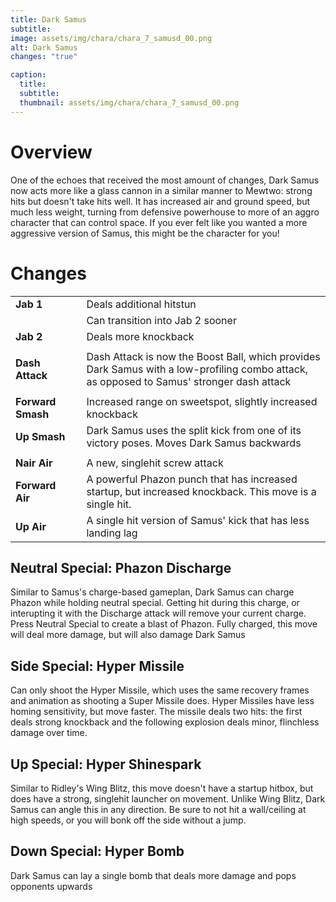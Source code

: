 ```yaml
---
title: Dark Samus
subtitle: 
image: assets/img/chara/chara_7_samusd_00.png
alt: Dark Samus
changes: "true"

caption:
  title:
  subtitle: 
  thumbnail: assets/img/chara/chara_7_samusd_00.png
---
```


# Overview 

One of the echoes that received the most amount of changes, Dark Samus now acts more like a glass cannon in a similar manner to Mewtwo: strong hits but doesn't take hits well. It has increased air and ground speed, but much less weight, turning from defensive powerhouse to more of an aggro character that can control space. If you ever felt like you wanted a more aggressive version of Samus, this might be the character for you! 


# Changes

| |  |  |
| :----------- | :-----: | ----------- |
| **Jab 1** | | Deals additional hitstun |
|  |  | Can transition into Jab 2 sooner |
| **Jab 2** | | Deals more knockback |
|  |  |  |
| **Dash Attack** | | Dash Attack is now the Boost Ball, which provides Dark Samus with a low-profiling combo attack, as opposed to Samus' stronger dash attack |
|  |  |  |
| **Forward Smash** | | Increased range on sweetspot, slightly increased knockback |
| **Up Smash** | | Dark Samus uses the split kick from one of its victory poses. Moves Dark Samus backwards |
|  |  |  |
| **Nair Air** | | A new, singlehit screw attack |
| **Forward Air** | | A powerful Phazon punch that has increased startup, but increased knockback. This move is a single hit. |
| **Up Air** | | A single hit version of Samus' kick that has less landing lag |


## Neutral Special: Phazon Discharge

Similar to Samus's charge-based gameplan, Dark Samus can charge Phazon while holding neutral special. Getting hit during this charge, or interupting it with the Discharge attack will remove your current charge. Press Neutral Special to create a blast of Phazon. Fully charged, this move will deal more damage, but will also damage Dark Samus

## Side Special: Hyper Missile

Can only shoot the Hyper Missile, which uses the same recovery frames and animation as shooting a Super Missile does. Hyper Missiles have less homing sensitivity, but move faster. The missile deals two hits: the first deals strong knockback and the following explosion deals minor, flinchless damage over time.

## Up Special: Hyper Shinespark

Similar to Ridley's Wing Blitz, this move doesn't have a startup hitbox, but does have a strong, singlehit launcher on movement. Unlike Wing Blitz, Dark Samus can angle this in any direction. Be sure to not hit a wall/ceiling at high speeds, or you will bonk off the side without a jump.

## Down Special: Hyper Bomb

Dark Samus can lay a single bomb that deals more damage and pops opponents upwards
